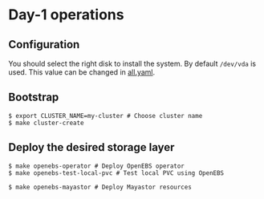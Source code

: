 # Day-1 operations

## Configuration

You should select the right disk to install the system. By default `/dev/vda` is used. This value can be changed in [all.yaml](./patchs/all.yaml).

## Bootstrap

```console
$ export CLUSTER_NAME=my-cluster # Choose cluster name
$ make cluster-create
```

## Deploy the desired storage layer

```console
$ make openebs-operator # Deploy OpenEBS operator
$ make openebs-test-local-pvc # Test local PVC using OpenEBS
```

```console
$ make openebs-mayastor # Deploy Mayastor resources
```

